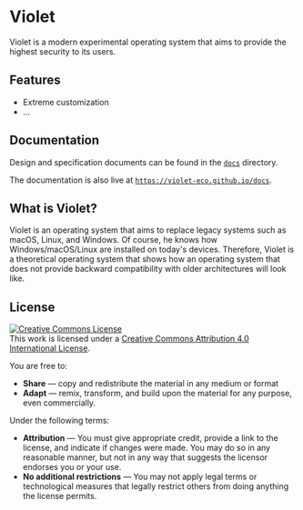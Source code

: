 # Violet
Violet is a modern experimental operating system that
aims to provide the highest security to its users.

## Features
- Extreme customization
- ...

## Documentation

Design and specification documents can be found in the [`docs`](docs) directory.

The documentation is also live at [`https://violet-eco.github.io/docs`](https://violet-eco.github.io/docs).

## What is Violet?
Violet is an operating system that aims to replace
legacy systems such as macOS, Linux, and Windows.
Of course, he knows how Windows/macOS/Linux are
installed on today's devices. Therefore, Violet
is a theoretical operating system that shows how
an operating system that does not provide backward
compatibility with older architectures will look like.

## License

<a rel="license" href="http://creativecommons.org/licenses/by/4.0/"><img alt="Creative Commons License" style="border-width:0" src="https://i.creativecommons.org/l/by/4.0/88x31.png" /></a><br />This work is licensed under a <a rel="license" href="http://creativecommons.org/licenses/by/4.0/">Creative Commons Attribution 4.0 International License</a>.

You are free to:
- **Share** — copy and redistribute the material in any medium or format 
- **Adapt** — remix, transform, and build upon the material
for any purpose, even commercially.

Under the following terms:
- **Attribution** — You must give appropriate credit, provide a link to the license,
and indicate if changes were made. You may do so in any reasonable manner, but not in any
way that suggests the licensor endorses you or your use. 
- **No additional restrictions** — You may not apply legal terms or technological measures
that legally restrict others from doing anything the license permits.
